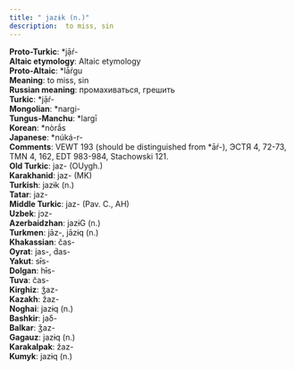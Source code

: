 ```yaml
---
title: " jazɨk (n.)"
description:  to miss, sin
---
```


<strong>Proto-Turkic</strong>:  *jạ̄ŕ-<br>
<strong>Altaic etymology</strong>:  Altaic etymology<br>
<strong> Proto-Altaic</strong>:  *lā́ŕgu<br>
<strong>Meaning</strong>:  to miss, sin<br>
<strong>Russian meaning</strong>:  промахиваться, грешить<br>
<strong>Turkic</strong>:  *jạ̄ŕ-<br>
<strong>Mongolian</strong>:  *nargi-<br>
<strong>Tungus-Manchu</strong>:  *largī<br>
<strong>Korean</strong>:  *nòrắs<br>
<strong>Japanese</strong>:  *núká-r-<br>
<strong>Comments</strong>:  VEWT 193 (should be distinguished from *āŕ-), ЭСТЯ 4, 72-73, TMN 4, 162, EDT 983-984, Stachowski 121.<br>
<strong>Old Turkic</strong>:  jaz- (OUygh.)<br>
<strong>Karakhanid</strong>:  jaz- (MK)<br>
<strong>Turkish</strong>:  jazɨk (n.)<br>
<strong>Tatar</strong>:  jaz-<br>
<strong>Middle Turkic</strong>:  jaz- (Pav. C., AH)<br>
<strong>Uzbek</strong>:  jɔz-<br>
<strong>Azerbaidzhan</strong>:  jazɨG (n.)<br>
<strong>Turkmen</strong>:  jāz-, jāzɨq (n.)<br>
<strong>Khakassian</strong>:  čas-<br>
<strong>Oyrat</strong>:  jas-, d́as-<br>
<strong>Yakut</strong>:  sɨ̄s-<br>
<strong>Dolgan</strong>:  hɨ̄s-<br>
<strong>Tuva</strong>:  čas-<br>
<strong>Kirghiz</strong>:  ǯaz-<br>
<strong>Kazakh</strong>:  žaz-<br>
<strong>Noghai</strong>:  jazɨq (n.)<br>
<strong>Bashkir</strong>:  jaδ-<br>
<strong>Balkar</strong>:  ǯaz-<br>
<strong>Gagauz</strong>:  jazɨq (n.)<br>
<strong>Karakalpak</strong>:  žaz-<br>
<strong>Kumyk</strong>:  jazɨq (n.)<br>


